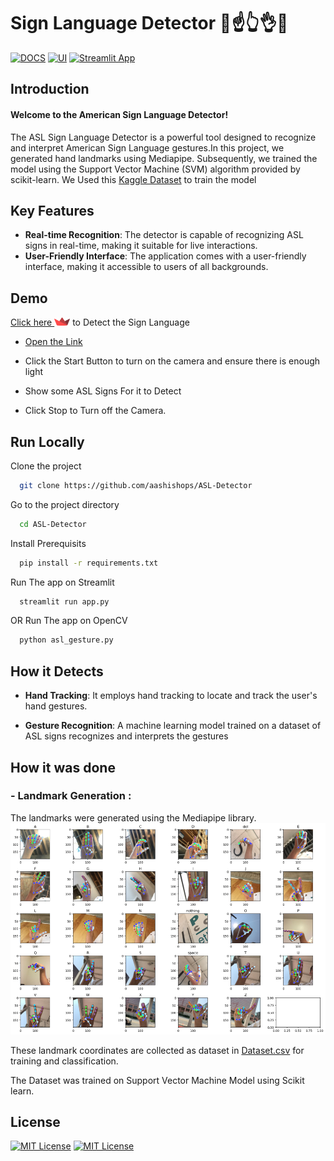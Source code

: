 # Sign Language Detector 🤙☝️👆👌🤞
[![DOCS](https://img.shields.io/badge/Documentation-see%20docs-green?style=flat-square&logo=appveyor)](https://github.com/aashishops/ASL-Detector/blob/main/README.Md) 
[![UI ](https://img.shields.io/badge/User%20Interface-Link%20to%20UI-orange?style=flat-square&logo=appveyor)](https://asl-detector.streamlit.app/)
[![Streamlit App](https://static.streamlit.io/badges/streamlit_badge_black_white.svg)](https://asl-detector.streamlit.app/)

## Introduction
#### Welcome to the American Sign Language Detector!
The ASL Sign Language Detector is a powerful tool designed to recognize and interpret American Sign Language gestures.In this project, we generated hand landmarks using Mediapipe. Subsequently, we trained the model using the Support Vector Machine (SVM) algorithm provided by scikit-learn. We Used this [Kaggle Dataset](https://www.kaggle.com/datasets/danrasband/asl-alphabet-test) to train the model

## Key Features
- **Real-time Recognition**: The detector is capable of recognizing ASL signs in real-time, making it suitable for live interactions.
- **User-Friendly Interface**: The application comes with a user-friendly interface, making it accessible to users of all backgrounds.





## Demo

 [Click here <img src="https://raw.githubusercontent.com/aashishops/ASL-Detector/main/images/streamlit-logo-1A3B208AE4-seeklogo.com.png" alt="Streamlit Logo" width="25">](https://asl-detector.streamlit.app/) to Detect the Sign Language



- [Open the Link](https://asl-detector.streamlit.app/)
- Click the Start Button to turn on the camera and ensure there is enough light
 
 - Show some ASL Signs For it to Detect

 - Click Stop to Turn off the Camera.

## Run Locally

Clone the project

```bash
  git clone https://github.com/aashishops/ASL-Detector
```

Go to the project directory

```bash
  cd ASL-Detector
```

Install Prerequisits

```bash
  pip install -r requirements.txt 
```

Run The app on Streamlit

```bash
  streamlit run app.py
```
OR
Run The app on OpenCV

```bash
  python asl_gesture.py
```


## How it Detects
 - **Hand Tracking**: It employs hand tracking to locate and track the user's hand gestures.

- **Gesture Recognition**: A machine learning model trained on a dataset of ASL signs recognizes and interprets the gestures


## How it was done 
### - Landmark Generation :
The landmarks were generated using the Mediapipe library.
![landmarks](https://raw.githubusercontent.com/aashishops/ASL-Detector/main/images/image.png)

These landmark coordinates are collected as dataset in [Dataset.csv](https://github.com/aashishops/ASL-Detector/blob/main/dataset.csv) for training and classification.


The Dataset was trained on Support Vector Machine Model using Scikit learn.
## License


[![MIT License](https://img.shields.io/badge/License-MIT-green.svg)](https://raw.githubusercontent.com/aashishops/ASL-Detector/main/LICENSE)
[![MIT License](https://img.shields.io/badge/License-MIT-green.svg)](https://badges.mit-license.org/)
